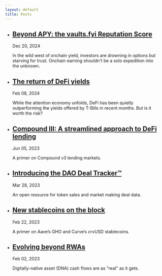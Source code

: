 ```yaml
---
layout: default
title: Posts
---
```


<ul class="post-list">

  <li>
    <h2><a href="https://wallfacerlabs.substack.com/p/beyond-apy-the-vaultsfyi-reputation">Beyond APY: the vaults.fyi Reputation Score
</a></h2>
    <span class="post-date">Dec 20, 2024</span>
    <p>In the wild west of onchain yield, investors are drowning in options but starving for trust. Onchain earning shouldn't be a solo expedition into the unknown.</p>
  </li>

  <li>
    <h2><a href="https://wallfacerlabs.substack.com/p/the-return-of-defi-yields">The return of DeFi yields</a></h2>
    <span class="post-date">Feb 08, 2024</span>
    <p>While the attention economy unfolds, DeFi has been quietly outperforming the yields offered by T-Bills in recent months. But is it worth the risk?</p>
  </li>

  <li>
    <h2><a href="https://wallfacerlabs.substack.com/p/compound-iii-a-streamlined-approach">Compound III: A streamlined approach to DeFi lending
</a></h2>
    <span class="post-date">Jun 05, 2023</span>
    <p>A primer on Compound v3 lending markets.</p>
  </li>

  <li>
    <h2><a href="https://wallfacerlabs.substack.com/p/introducing-the-dao-deal-tracker">Introducing the DAO Deal Tracker™
</a></h2>
    <span class="post-date">Mar 28, 2023</span>
    <p>An open resource for token sales and market making deal data.</p>
  </li>

  <li>
    <h2><a href="(https://wallfacerlabs.substack.com/p/new-stablecoins-on-the-block)">New stablecoins on the block</a></h2>
    <span class="post-date">Feb 22, 2023</span>
    <p>A primer on Aave’s GHO and Curve’s crvUSD stablecoins.</p>
  </li>
  
  <li>
    <h2><a href="https://wallfacerlabs.substack.com/p/evolving-beyond-rwas">Evolving beyond RWAs</a></h2>
    <span class="post-date">Feb 02, 2023</span>
    <p>Digitally-native asset (DNA) cash flows are as "real" as it gets.</p>
  </li>
</ul>

